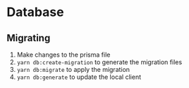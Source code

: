 # Database

## Migrating

1. Make changes to the prisma file
2. `yarn db:create-migration` to generate the migration files
3. `yarn db:migrate` to apply the migration
4. `yarn db:generate` to update the local client